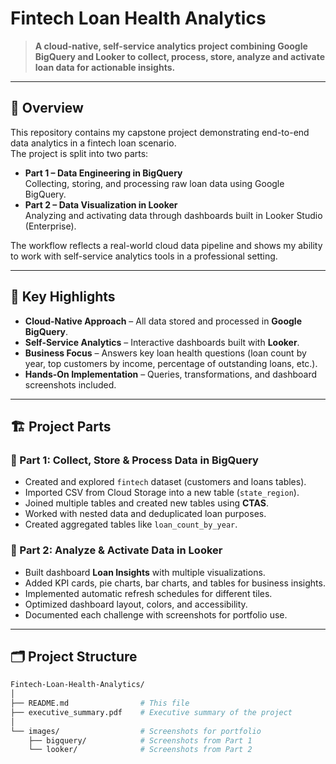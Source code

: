 # Fintech Loan Health Analytics

> **A cloud-native, self-service analytics project combining Google BigQuery and Looker to collect, process, store, analyze and activate loan data for actionable insights.**

---

## 📌 Overview  
This repository contains my capstone project demonstrating end-to-end data analytics in a fintech loan scenario.  
The project is split into two parts:  

- **Part 1 – Data Engineering in BigQuery**  
  Collecting, storing, and processing raw loan data using Google BigQuery.  
- **Part 2 – Data Visualization in Looker**  
  Analyzing and activating data through dashboards built in Looker Studio (Enterprise).

The workflow reflects a real-world cloud data pipeline and shows my ability to work with self-service analytics tools in a professional setting.

---

## 🚀 Key Highlights  

- **Cloud-Native Approach** – All data stored and processed in **Google BigQuery**.  
- **Self-Service Analytics** – Interactive dashboards built with **Looker**.  
- **Business Focus** – Answers key loan health questions (loan count by year, top customers by income, percentage of outstanding loans, etc.).  
- **Hands-On Implementation** – Queries, transformations, and dashboard screenshots included.  

---

## 🏗️ Project Parts  

### 🔹 Part 1: Collect, Store & Process Data in BigQuery  
- Created and explored `fintech` dataset (customers and loans tables).  
- Imported CSV from Cloud Storage into a new table (`state_region`).  
- Joined multiple tables and created new tables using **CTAS**.  
- Worked with nested data and deduplicated loan purposes.  
- Created aggregated tables like `loan_count_by_year`.  

### 🔹 Part 2: Analyze & Activate Data in Looker  
- Built dashboard **Loan Insights** with multiple visualizations.  
- Added KPI cards, pie charts, bar charts, and tables for business insights.  
- Implemented automatic refresh schedules for different tiles.  
- Optimized dashboard layout, colors, and accessibility.  
- Documented each challenge with screenshots for portfolio use.  

---

## 🗂️ Project Structure  

```bash
Fintech-Loan-Health-Analytics/
│
├── README.md                # This file
├── executive_summary.pdf    # Executive summary of the project
│
└── images/                  # Screenshots for portfolio
    ├── bigquery/            # Screenshots from Part 1
    └── looker/              # Screenshots from Part 2

